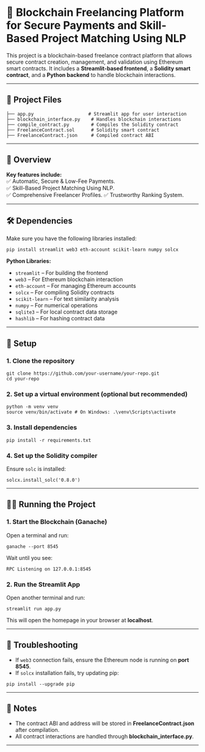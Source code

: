# 🚀 Blockchain Freelancing Platform for Secure Payments and Skill-Based Project Matching Using NLP

This project is a blockchain-based freelance contract platform that allows secure contract creation, management, and validation using Ethereum smart contracts. It includes a **Streamlit-based frontend**, a **Solidity smart contract**, and a **Python backend** to handle blockchain interactions.

---

## 📂 Project Files
```
├── app.py                    # Streamlit app for user interaction
├── blockchain_interface.py    # Handles blockchain interactions
├── compile_contract.py        # Compiles the Solidity contract
├── FreelanceContract.sol      # Solidity smart contract
├── FreelanceContract.json     # Compiled contract ABI
```

---

## 🌟 Overview
**Key features include:**  
✅ Automatic, Secure & Low-Fee Payments.  
✅ Skill-Based Project Matching Using NLP.  
✅ Comprehensive Freelancer Profiles. 
✅ Trustworthy Ranking System.  

---

## 🛠️ Dependencies
Make sure you have the following libraries installed:
```
pip install streamlit web3 eth-account scikit-learn numpy solcx
```

**Python Libraries:**  
- `streamlit` – For building the frontend  
- `web3` – For Ethereum blockchain interaction  
- `eth-account` – For managing Ethereum accounts  
- `solcx` – For compiling Solidity contracts  
- `scikit-learn` – For text similarity analysis  
- `numpy` – For numerical operations  
- `sqlite3` – For local contract data storage  
- `hashlib` – For hashing contract data  

---

## 🔧 Setup
### 1. **Clone the repository**
```
git clone https://github.com/your-username/your-repo.git
cd your-repo
```

### 2. **Set up a virtual environment** (optional but recommended)
```
python -m venv venv
source venv/bin/activate # On Windows: .\venv\Scripts\activate
```

### 3. **Install dependencies**
```
pip install -r requirements.txt
```

### 4. **Set up the Solidity compiler**  
Ensure `solc` is installed:  
```
solcx.install_solc('0.8.0')
```

---

## 🏃‍♂️ Running the Project
### 1. **Start the Blockchain (Ganache)**
Open a terminal and run:  
```
ganache --port 8545
```
Wait until you see:  
```
RPC Listening on 127.0.0.1:8545
```

### 2. **Run the Streamlit App**
Open another terminal and run:
```
streamlit run app.py
```
This will open the homepage in your browser at **localhost**.

---

## 🚨 Troubleshooting
- If `web3` connection fails, ensure the Ethereum node is running on **port 8545**.  
- If `solcx` installation fails, try updating pip:
```
pip install --upgrade pip
```

---

## 📝 Notes
- The contract ABI and address will be stored in **FreelanceContract.json** after compilation.  
- All contract interactions are handled through **blockchain_interface.py**.  

---
